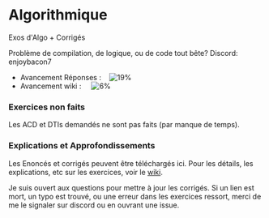 # Algorithmique
Exos d'Algo + Corrigés

Problème de compilation, de logique, ou de code tout bête?
Discord: enjoybacon7

- Avancement Réponses : &nbsp;&nbsp; ![19%](https://progress-bar.dev/19)
- Avancement wiki : &nbsp;&nbsp;&nbsp; ![6%](https://progress-bar.dev/6)
<!-- 23/120 -->
<!-- 8/120 -->

### Exercices non faits

Les ACD et DTIs demandés ne sont pas faits (par manque de temps).

### Explications et Approfondissements

Les Enoncés et corrigés peuvent être téléchargés ici. Pour les détails, les explications, etc sur les exercices, voir le [wiki](https://github.com/EnjoyBacon7/Algorithmique/wiki/Algorithmique).

Je suis ouvert aux questions pour mettre à jour les corrigés. Si un lien est mort, un typo est trouvé, ou une erreur dans les exercices ressort, merci de me le signaler sur discord ou en ouvrant une issue.